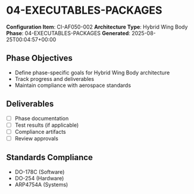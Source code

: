 # 04-EXECUTABLES-PACKAGES

**Configuration Item**: CI-AF050-002
**Architecture Type**: Hybrid Wing Body
**Phase**: 04-EXECUTABLES-PACKAGES
**Generated**: 2025-08-25T00:04:57+00:00

## Phase Objectives
- Define phase-specific goals for Hybrid Wing Body architecture
- Track progress and deliverables
- Maintain compliance with aerospace standards

## Deliverables
- [ ] Phase documentation
- [ ] Test results (if applicable)
- [ ] Compliance artifacts
- [ ] Review approvals

## Standards Compliance
- DO-178C (Software)
- DO-254 (Hardware)
- ARP4754A (Systems)

